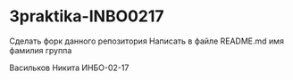 # 3praktika-INBO0217

Сделать форк данного репозитория Написать в файле README.md имя фамилия группа

Васильков Никита ИНБО-02-17
